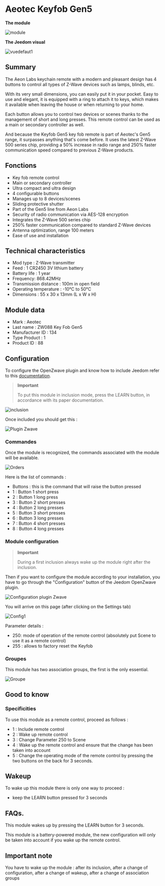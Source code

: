 # Aeotec Keyfob Gen5

**The module**

![module](images/aeotec.keyfob-gen5/module.jpg)

**The Jeedom visual**

![vuedefaut1](images/aeotec.keyfob-gen5/vuedefaut1.jpg)

## Summary

The Aeon Labs keychain remote with a modern and pleasant design has 4 buttons to control all types of Z-Wave devices such as lamps, blinds, etc.

With its very small dimensions, you can easily put it in your pocket. Easy to use and elegant, it is equipped with a ring to attach it to keys, which makes it available when leaving the house or when returning to your home.

Each button allows you to control two devices or scenes thanks to the management of short and long presses. This remote control can be used as a main or secondary controller as well.

And because the Keyfob Gen5 key fob remote is part of Aeotec's Gen5 range, it surpasses anything that's come before. It uses the latest Z-Wave 500 series chip, providing a 50% increase in radio range and 250% faster communication speed compared to previous Z-Wave products.

## Fonctions

-   Key fob remote control
-   Main or secondary controller
-   Ultra compact and ultra design
-   4 configurable buttons
-   Manages up to 8 devices/scenes
-   Sliding protective shutter
-   Part of the Gen5 line from Aeon Labs
-   Security of radio communication via AES-128 encryption
-   Integrates the Z-Wave 500 series chip
-   250% faster communication compared to standard Z-Wave devices
-   Antenna optimization, range 100 meters
-   Ease of use and installation

## Technical characteristics

-   Mod type : Z-Wave transmitter
-   Feed : 1 CR2450 3V lithium battery
-   Battery life : 1 year
-   Frequency: 868.42MHz
-   Transmission distance : 100m in open field
-   Operating temperature : -10°C to 50°C
-   Dimensions : 55 x 30 x 13mm (L x W x H)

## Module data

-   Mark : Aeotec
-   Last name : ZW088 Key Fob Gen5
-   Manufacturer ID : 134
-   Type Product : 1
-   Product ID : 88

## Configuration

To configure the OpenZwave plugin and know how to include Jeedom refer to this [documentation](https://doc.jeedom.com/en_US/plugins/automation%20protocol/openzwave/).

> **Important**
>
> To put this module in inclusion mode, press the LEARN button, in accordance with its paper documentation.

![inclusion](images/aeotec.keyfob-gen5/inclusion.jpg)

Once included you should get this :

![Plugin Zwave](images/aeotec.keyfob-gen5/information.jpg)

### Commandes

Once the module is recognized, the commands associated with the module will be available.

![Orders](images/aeotec.keyfob-gen5/commandes.jpg)

Here is the list of commands :

-   Buttons : this is the command that will raise the button pressed
  - 1 : Button 1 short press
  - 2 : Button 1 long press
  - 3 : Button 2 short presses
  - 4 : Button 2 long presses
  - 5 : Button 3 short presses
  - 6 : Button 3 long presses
  - 7 : Button 4 short presses
  - 8 : Button 4 long presses

### Module configuration

> **Important**
>
> During a first inclusion always wake up the module right after the inclusion.

Then if you want to configure the module according to your installation, you have to go through the "Configuration" button of the Jeedom OpenZwave plugin.

![Configuration plugin Zwave](images/plugin/bouton_configuration.jpg)

You will arrive on this page (after clicking on the Settings tab)

![Config1](images/aeotec.keyfob-gen5/config1.jpg)

Parameter details :

-   250: mode of operation of the remote control (absolutely put Scene to use it as a remote control)
-   255 : allows to factory reset the Keyfob

### Groupes

This module has two association groups, the first is the only essential.

![Groupe](images/aeotec.keyfob-gen5/groupe.jpg)

##  Good to know

### Specificities

To use this module as a remote control, proceed as follows :

-   1 : Include remote control
-   2 : Wake up remote control
-   3 : Change Parameter 250 to Scene
-   4 : Wake up the remote control and ensure that the change has been taken into account
-   5 : Change the operating mode of the remote control by pressing the two buttons on the back for 3 seconds.

## Wakeup

To wake up this module there is only one way to proceed :

-   keep the LEARN button pressed for 3 seconds

## FAQs.

This module wakes up by pressing the LEARN button for 3 seconds.

This module is a battery-powered module, the new configuration will only be taken into account if you wake up the remote control.

## Important note

You have to wake up the module : after its inclusion, after a change of configuration, after a change of wakeup, after a change of association groups
